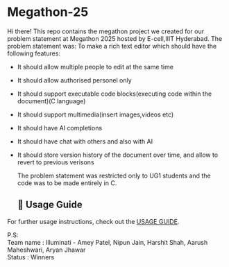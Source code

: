# Megathon-25
  Hi there! This repo contains the megathon project we created for our problem statement at Megathon 2025 hosted by E-cell,IIIT Hyderabad.
  The problem statement was:
  To make a rich text editor which should have the following features:
- It should allow multiple people to edit at the same time
- It should allow authorised personel only
- It should support executable code blocks(executing code within the document)(C language)
- It should support multimedia(insert images,videos etc)
- It should have AI completions
- It should have chat with others and also with AI
- It should store version history of the document over time, and allow to revert to previous verisons

  The problem statement was restricted only to UG1 students and the code was to be made entirely in C.

  ## 📘 Usage Guide

 For further usage instructions, check out the [USAGE GUIDE](./USAGE%20GUIDE.md).
  
 P.S:  
      Team name : Illuminati  - Amey Patel, Nipun Jain, Harshit Shah, Aarush Maheshwari, Aryan Jhawar  
        Status  : Winners
